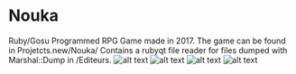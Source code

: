 # Nouka
Ruby/Gosu Programmed RPG Game made in 2017. The game can be found in Projetcts.new/Nouka/ Contains a rubyqt file reader for files dumped with Marshal::Dump in /Editeurs.
![alt text](https://cdn.discordapp.com/attachments/404481664144769036/942842046002110464/S1.png)
![alt text](https://cdn.discordapp.com/attachments/404481664144769036/942844574370504744/unknown.png)
![alt text](https://cdn.discordapp.com/attachments/404481664144769036/942844984942559353/unknown.png)
![alt text](https://cdn.discordapp.com/attachments/404481664144769036/942845631175721010/unknown.png)
